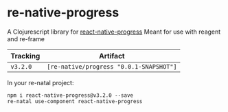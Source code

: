 # re-native-progress

A Clojurescript library for [react-native-progress](https://github.com/oblador/react-native-progress)
Meant for use with reagent and re-frame

Tracking       | Artifact
---------------|---------|
`v3.2.0`       | `[re-native/progress "0.0.1-SNAPSHOT"]`

In your re-natal project:

```
npm i react-native-progress@v3.2.0 --save
re-natal use-component react-native-progress
```
